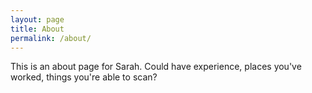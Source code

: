 ```yaml
---
layout: page
title: About
permalink: /about/
---
```


This is an about page for Sarah.
Could have experience, places you've worked, things you're able to scan?
